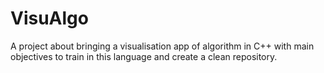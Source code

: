 # VisuAlgo
A project about bringing a visualisation app of algorithm in C++ with main objectives to train in this language and create a clean repository.
